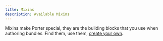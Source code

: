 ```yaml
---
title: Mixins
description: Available Mixins
---
```


Mixins make Porter special, they are the building blocks that you use when
authoring bundles. Find them, use them, [create your own](/mixin-dev-guide).
